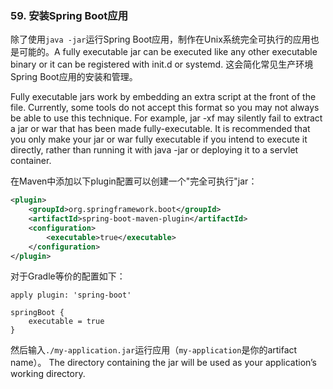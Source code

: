 ### 59. 安装Spring Boot应用

除了使用`java -jar`运行Spring Boot应用，制作在Unix系统完全可执行的应用也是可能的。A fully executable jar can be executed like any other executable binary or it can be registered with init.d or systemd. 这会简化常见生产环境Spring Boot应用的安装和管理。

Fully executable jars work by embedding an extra script at the front of the file. Currently, some tools do not accept this format so you may not always be able to use this technique. For example, jar -xf may silently fail to extract a jar or war that has been made fully-executable. It is recommended that you only make your jar or war fully executable if you intend to execute it directly, rather than running it with java -jar or deploying it to a servlet container.

在Maven中添加以下plugin配置可以创建一个"完全可执行"jar：
```xml
<plugin>
    <groupId>org.springframework.boot</groupId>
    <artifactId>spring-boot-maven-plugin</artifactId>
    <configuration>
        <executable>true</executable>
    </configuration>
</plugin>
```
对于Gradle等价的配置如下：
```shell
apply plugin: 'spring-boot'

springBoot {
    executable = true
}
```
然后输入`./my-application.jar`运行应用（`my-application`是你的artifact name）。 The directory containing the jar will be used as your application’s working directory.
